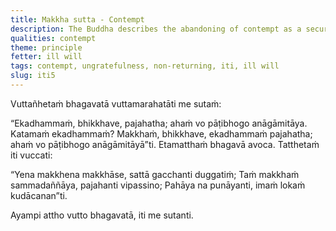 ```yaml
---
title: Makkha sutta - Contempt
description: The Buddha describes the abandoning of contempt as a security for non-returning.
qualities: contempt
theme: principle
fetter: ill will
tags: contempt, ungratefulness, non-returning, iti, ill will
slug: iti5
---
```


Vuttañhetaṁ bhagavatā vuttamarahatāti me sutaṁ:

“Ekadhammaṁ, bhikkhave, pajahatha; ahaṁ vo pāṭibhogo anāgāmitāya. Katamaṁ ekadhammaṁ? Makkhaṁ, bhikkhave, ekadhammaṁ pajahatha; ahaṁ vo pāṭibhogo anāgāmitāyā”ti. Etamatthaṁ bhagavā avoca. Tatthetaṁ iti vuccati:

“Yena makkhena makkhāse,
sattā gacchanti duggatiṁ;
Taṁ makkhaṁ sammadaññāya,
pajahanti vipassino;
Pahāya na punāyanti,
imaṁ lokaṁ kudācanan”ti.

Ayampi attho vutto bhagavatā, iti me sutanti.
